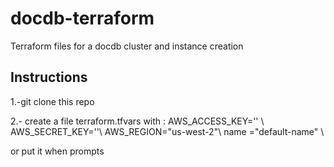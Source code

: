 # docdb-terraform
Terraform files for a docdb cluster and instance creation


## Instructions

1.-git clone this repo

2.- create a file terraform.tfvars
with :
AWS_ACCESS_KEY='<your-access-key>' \\  
AWS_SECRET_KEY='<your-secret-key>'\\
AWS_REGION="us-west-2"\\
name ="default-name" \\ 

or put it when prompts 


